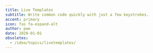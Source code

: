 ```yaml
---
title: Live Templates
subtitle: Write common code quickly with just a few keystrokes.
accent: primary
icon: fas fa-expand-alt
author: pwe
date: 2020-01-01
obsoletes:
  - /idea/topics/livetemplates/
---
```

